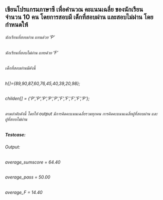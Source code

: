 ## เขียนโปรแกรมภาษาซี เพื่อคำนวณ คะแนนเฉลี่ย ของนักเรียนจำนวน 10 คน โดยการสอบมี เด็กที่สอบผ่าน และสอบไม่ผ่าน โดยกำหนดให้
###### นักเรียนที่สอบผ่าน แทนด้วย ‘P’ 
###### นักเรียนที่สอบไม่ผ่าน แทยด้วย ‘F’
###### เด็กที่สอบผ่านมีดังนี้ 
###### h[]={89,90,87,60,76,45,40,39,20,98};
###### childen[] = {'P','P','P','P','P','F','F','F','F','P'};
###### ตามลำดับดังนี้ โดยให้ output มีการคิดคะแนนเฉลี่ยรวมทุกคน การคิดคะแนนเฉลี่ยผู้ที่สอบผ่าน และ ผู้ที่สอบไม่ผ่าน

##### Testcase:
###### Output:
###### average_sumscore = 64.40
###### average_pass = 50.00
###### average_F = 14.40
